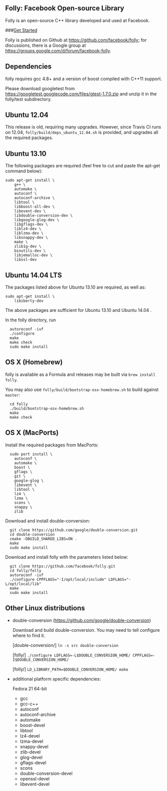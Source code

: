 Folly: Facebook Open-source Library
-----------------------------------

Folly is an open-source C++ library developed and used at Facebook.

###[Get Started](folly/docs/Overview.md)

Folly is published on Github at https://github.com/facebook/folly; for
discussions, there is a Google group at
https://groups.google.com/d/forum/facebook-folly.

Dependencies
------------

folly requires gcc 4.8+ and a version of boost compiled with C++11 support.

Please download googletest from
https://googletest.googlecode.com/files/gtest-1.7.0.zip and unzip it in the
folly/test subdirectory.

Ubuntu 12.04
------------

This release is old, requiring many upgrades. However, since Travis CI runs
on 12.04, `folly/build/deps_ubuntu_12.04.sh` is provided, and upgrades all
the required packages.

Ubuntu 13.10
------------

The following packages are required (feel free to cut and paste the apt-get
command below):

```
sudo apt-get install \
    g++ \
    automake \
    autoconf \
    autoconf-archive \
    libtool \
    libboost-all-dev \
    libevent-dev \
    libdouble-conversion-dev \
    libgoogle-glog-dev \
    libgflags-dev \
    liblz4-dev \
    liblzma-dev \
    libsnappy-dev \
    make \
    zlib1g-dev \
    binutils-dev \
    libjemalloc-dev \
    libssl-dev
```

Ubuntu 14.04 LTS
----------------

The packages listed above for Ubuntu 13.10 are required, as well as:

```
sudo apt-get install \
    libiberty-dev
```

The above packages are sufficient for Ubuntu 13.10 and Ubuntu 14.04 .

In the folly directory, run
```
  autoreconf -ivf
  ./configure
  make
  make check
  sudo make install
```

OS X (Homebrew)
----
folly is available as a Formula and releases may be built via `brew install folly`.

You may also use `folly/build/bootstrap-osx-homebrew.sh` to build against `master`:

```
  cd folly
  ./build/bootstrap-osx-homebrew.sh
  make
  make check
```

OS X (MacPorts)
----
Install the required packages from MacPorts:

```
  sudo port install \
    autoconf \
    automake \
    boost \
    gflags \
    git \
    google-glog \
    libevent \
    libtool \
    lz4 \
    lzma \
    scons \
    snappy \
    zlib
```

Download and install double-conversion:

```
  git clone https://github.com/google/double-conversion.git
  cd double-conversion
  cmake -DBUILD_SHARED_LIBS=ON .
  make
  sudo make install
```

Download and install folly with the parameters listed below:

```
  git clone https://github.com/facebook/folly.git
  cd folly/folly
  autoreconf -ivf
  ./configure CPPFLAGS="-I/opt/local/include" LDFLAGS="-L/opt/local/lib"
  make
  sudo make install
```

Other Linux distributions
-------------------------

- double-conversion (https://github.com/google/double-conversion)

  Download and build double-conversion.
  You may need to tell configure where to find it.

  [double-conversion/] `ln -s src double-conversion`

  [folly/] `./configure LDFLAGS=-L$DOUBLE_CONVERSION_HOME/ CPPFLAGS=-I$DOUBLE_CONVERSION_HOME/`

  [folly/] `LD_LIBRARY_PATH=$DOUBLE_CONVERSION_HOME/ make`

- additional platform specific dependencies:

  Fedora 21 64-bit
    - gcc
    - gcc-c++
    - autoconf
    - autoconf-archive
    - automake
    - boost-devel
    - libtool
    - lz4-devel
    - lzma-devel
    - snappy-devel
    - zlib-devel
    - glog-devel
    - gflags-devel
    - scons
    - double-conversion-devel
    - openssl-devel
    - libevent-devel
